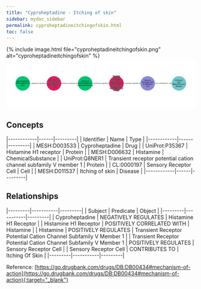 ```yaml
---
title: "Cyproheptadine - Itching of skin"
sidebar: mydoc_sidebar
permalink: cyproheptadineitchingofskin.html
toc: false 
---
```


{% include image.html file="cyproheptadineitchingofskin.png" alt="cyproheptadineitchingofskin" %}![Path Visualization](/images/cyproheptadineitchingofskin.png)

## Concepts

|------------|------|---------|
| Identifier | Name | Type    |
|------------|------|---------|
| MESH:D003533 | Cyproheptadine | Drug |
| UniProt:P35367 | Histamine H1 receptor | Protein |
| MESH:D006632 | Histamine | ChemicalSubstance |
| UniProt:Q8NER1 | Transient receptor potential cation channel subfamily V member 1 | Protein |
| CL:0000197 | Sensory Receptor Cell | Cell |
| MESH:D011537 | Itching of skin | Disease |
|------------|------|---------|

## Relationships

|---------|-----------|---------|
| Subject | Predicate | Object  |
|---------|-----------|---------|
| Cyproheptadine | NEGATIVELY REGULATES | Histamine H1 Receptor |
| Histamine H1 Receptor | POSITIVELY CORRELATED WITH | Histamine |
| Histamine | POSITIVELY REGULATES | Transient Receptor Potential Cation Channel Subfamily V Member 1 |
| Transient Receptor Potential Cation Channel Subfamily V Member 1 | POSITIVELY REGULATES | Sensory Receptor Cell |
| Sensory Receptor Cell | CONTRIBUTES TO | Itching Of Skin |
|---------|-----------|---------|

Reference: [https://go.drugbank.com/drugs/DB:DB00434#mechanism-of-action](https://go.drugbank.com/drugs/DB:DB00434#mechanism-of-action){:target="_blank"}